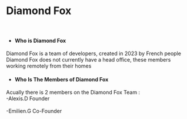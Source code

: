 <h1> Diamond Fox </h1>
<br>

- <h4> Who is Diamond Fox </h4>
Diamond Fox is a team of developers, created in 2023 by French people <br>
Diamond Fox does not currently have a head office, these members working remotely from their homes <br>

- <h4> Who Is The Members of Diamond Fox </h4>
Acually there is 2 members on the Diamond Fox Team : <br>
-Alexis.D Founder <br>
<br>
-Emilien.G Co-Founder <br>

